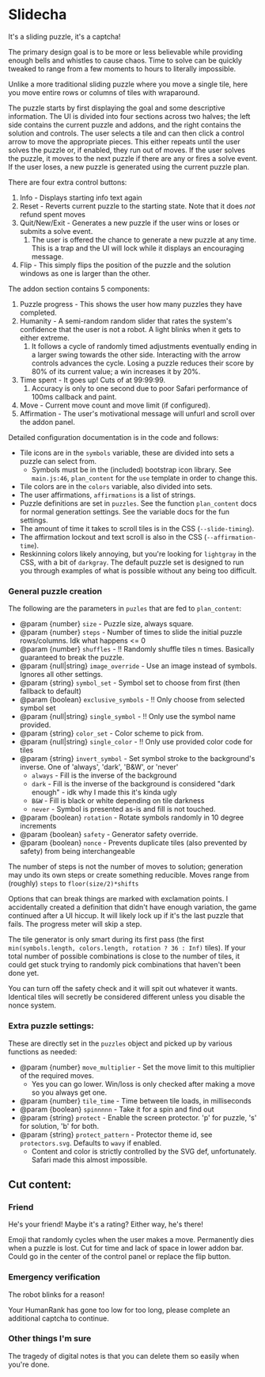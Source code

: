 # Slidecha
It's a sliding puzzle, it's a captcha!

The primary design goal is to be more or less believable while providing enough bells and whistles to cause chaos.
Time to solve can be quickly tweaked to range from a few moments to hours to literally impossible.

Unlike a more traditional sliding puzzle where you move a single tile, here you move entire rows or columns of tiles with wraparound.

The puzzle starts by first displaying the goal and some descriptive information.
The UI is divided into four sections across two halves; the left side contains the current puzzle and addons, and the right contains the solution and controls.
The user selects a tile and can then click a control arrow to move the appropriate pieces.
This either repeats until the user solves the puzzle or, if enabled, they run out of moves.
If the user solves the puzzle, it moves to the next puzzle if there are any or fires a solve event.
If the user loses, a new puzzle is generated using the current puzzle plan.

There are four extra control buttons:
1. Info - Displays starting info text again
2. Reset - Reverts current puzzle to the starting state. Note that it does *not* refund spent moves
3. Quit/New/Exit - Generates a new puzzle if the user wins or loses or submits a solve event.
   1. The user is offered the chance to generate a new puzzle at any time. This is a trap and the UI will lock while it displays an encouraging message.
4. Flip - This simply flips the position of the puzzle and the solution windows as one is larger than the other.

The addon section contains 5 components:
1. Puzzle progress - This shows the user how many puzzles they have completed.
2. Humanity - A semi-random random slider that rates the system's confidence that the user is not a robot. A light blinks when it gets to either extreme.
   1. It follows a cycle of randomly timed adjustments eventually ending in a larger swing towards the other side.
   Interacting with the arrow controls advances the cycle.
   Losing a puzzle reduces their score by 80% of its current value; a win increases it by 20%.
3. Time spent - It goes up! Cuts of at 99:99:99.
   1. Accuracy is only to one second due to poor Safari performance of 100ms callback and paint.
4. Move - Current move count and move limit (if configured).
5. Affirmation - The user's motivational message will unfurl and scroll over the addon panel.

Detailed configuration documentation is in the code and follows:
* Tile icons are in the `symbols` variable, these are divided into sets a puzzle can select from.
  * Symbols must be in the (included) bootstrap icon library. See `main.js:46`, `plan_content` for the `use` template in order to change this.
* Tile colors are in the `colors` variable, also divided into sets.
* The user affirmations, `affirmations` is a list of strings.
* Puzzle definitions are set in `puzzles`. See the function `plan_content` docs for normal generation settings. See the variable docs for the fun settings.
* The amount of time it takes to scroll tiles is in the CSS (`--slide-timing`).
* The affirmation lockout and text scroll is also in the CSS (`--affirmation-time`).
* Reskinning colors likely annoying, but you're looking for `lightgray` in the CSS, with a bit of `darkgray`.
The default puzzle set is designed to run you through examples of what is possible without any being too difficult.


### General puzzle creation
The following are the parameters in `puzles` that are fed to `plan_content`:
* @param {number} `size` - Puzzle size, always square.
* @param {number} `steps` - Number of times to slide the initial puzzle rows/columns. Idk what happens <= 0
* @param {number} `shuffles` - !! Randomly shuffle tiles n times. Basically guaranteed to break the puzzle.
* @param {null|string} `image_override` - Use an image instead of symbols. Ignores all other settings.
* @param {string} `symbol_set` - Symbol set to choose from first (then fallback to default)
* @param {boolean} `exclusive_symbols` - !! Only choose from selected symbol set
* @param {null|string} `single_symbol` - !! Only use the symbol name provided.
* @param {string} `color_set` - Color scheme to pick from.
* @param {null|string} `single_color` - !! Only use provided color code for tiles
* @param {string} `invert_symbol` - Set symbol stroke to the background's inverse. One of 'always', 'dark', 'B&W', or 'never'
  * `always` - Fill is the inverse of the background
  * `dark` - Fill is the inverse of the background is considered "dark enough" - idk why I made this it's kinda ugly
  * `B&W` - Fill is black or white depending on tile darkness
  * `never` - Symbol is presented as-is and fill is not touched.
* @param {boolean} `rotation` - Rotate symbols randomly in 10 degree increments
* @param {boolean} `safety` - Generator safety override.
* @param {boolean} `nonce` - Prevents duplicate tiles (also prevented by safety) from being interchangeable

The number of steps is not the number of moves to solution; generation may undo its own steps or create something reducible.
Moves range from (roughly) `steps` to `floor(size/2)*shifts`

Options that can break things are marked with exclamation points.
I accidentally created a definition that didn't have enough variation, the game continued after a UI hiccup.
It will likely lock up if it's the last puzzle that fails.
The progress meter will skip a step.

The tile generator is only smart during its first pass (the first `min(symbols.length, colors.length, rotation ? 36 : Inf)` tiles).
If your total number of possible combinations is close to the number of tiles, it could get stuck trying to randomly pick combinations that haven't been done yet.

You can turn off the safety check and it will spit out whatever it wants.
Identical tiles will secretly be considered different unless you disable the nonce system.

### Extra puzzle settings:
These are directly set in the `puzzles` object and picked up by various functions as needed:

* @param {number} `move_multiplier` - Set the move limit to this multiplier of the required moves.
  * Yes you can go lower. Win/loss is only checked after making a move so you always get one.
* @param {number} `tile_time` - Time between tile loads, in milliseconds
* @param {boolean} `spinnnnn` - Take it for a spin and find out
* @param {string} `protect` - Enable the screen protector. 'p' for puzzle, 's' for solution, 'b' for both.
* @param {string} `protect_pattern` - Protector theme id, see `protectors.svg`. Defaults to `wavy` if enabled.
  * Content and color is strictly controlled by the SVG def, unfortunately. Safari made this almost impossible.


## Cut content:
### Friend
He's your friend! Maybe it's a rating? Either way, he's there!

Emoji that randomly cycles when the user makes a move.
Permanently dies when a puzzle is lost.
Cut for time and lack of space in lower addon bar.
Could go in the center of the control panel or replace the flip button.

### Emergency verification
The robot blinks for a reason!

Your HumanRank has gone too low for too long, please complete an additional captcha to continue.

### Other things I'm sure
The tragedy of digital notes is that you can delete them so easily when you're done.
